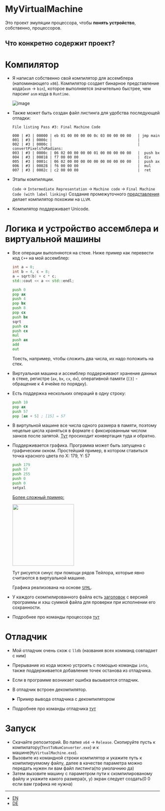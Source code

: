 # MyVirtualMachine
Это проект эмуляции процессора, чтобы **понять устройство**, собственно, процессоров.
## Что конкретно содержит проект?
# Компилятор
  - Я написал собственно свой компилятор для ассемблера (напоминающего `x86`). Компилятор создает бинарное представление кода(`asm` -> `bin`), которое выполняется значительно быстрее, чем парсинг `asm` кода в `Runtime`.
    
    ![image](https://github.com/quqveik1/MyVirtualMachine/assets/64206443/90d8bcbc-843e-4e75-8e17-c178fd206064)

  - Также может быть создан файл листинга для удобства последующей отладки:
    ```
    File listing Pass #3: Final Machine Code
  
    000 | #3 | 00000 | eb 01 00 00 00 00 0c 03 00 00 00 00   | jmp main
    001 | #3 | 0000c |                                       | 
    002 | #3 | 0000c |                                       | convertPixelsToRadians:
    003 | #3 | 0000c | 06 02 00 00 00 00 01 00 00 00 00 00   | 	push bx
    004 | #3 | 00018 | f7 00 00 00                           | 	div
    005 | #3 | 0001c | 06 02 00 00 00 00 00 00 00 00 00 00   | 	push ax
    006 | #3 | 00028 | f6 00 00 00                           | 	mul
    007 | #3 | 0002c | c2 00 00 00                           | 	ret
    ```
  - Этапы компиляции.

    `Code` -> `Intermediate Representation` -> `Machine code` -> `Final Machine Code (with label linking)`
    Создание промежуточного [представления](https://github.com/quqveik1/MyVirtualMachine/blob/main/TextToNumConverter/IR/CommandIR.h) делает компилятор похожим на `LLVM`.

  - Компилятор поддерживает Unicode.

# Логика и устройство ассемблера и виртуальной машины
  - Все операции выполняются на стеке. Ниже пример как перевести код `C++` на мой ассемблер:
    ```cpp
    int a = 0;
    int b = 4, c = 8;
    a = sqrt(b) + c * c;
    std::cout << a << std::endl;
    ```
    ```asm
    push 0
    pop ax
    push 4
    pop bx
    push 8
    pop cx
    push bx
    sqrt
    push cx
    push cx
    mul
    push ax
    add
    out
    ```
    Тоесть, например, чтобы сложить два числа, их надо положить на стек.
  - Виртуальная машина и ассемблер поддерживают хранение данных в стеке, регистре (`ax`, `bx`, `cx`, `dx`), оперативной памяти (`[3]` - обращение к 4 ячейке по порядку).

  - Есть поддержка нескольких операций в одну строку:
    ```asm
    push 10
    pop ax
    push 57
    pop [ax + 5] ; [15] = 57
    ```
  - В виртульной машине все числа одного размера в памяти, поэтому нецелые цисла храняться в формате с фиксированным числом занков после запятой. [Тут](https://github.com/quqveik1/MyVirtualMachine/blob/main/Converter/FloatConvert.h) просиходит конвертация туда и обратно.

  - Поддерживается графика. Программа может быть запущена с графическим окном.
    Простейший пример, в котором ставиться точка красного цвета по X: 179, Y: 57
    ```asm
    push 179
    push 57
    push 255
    push 0
    push 0
    setpxl
    ```
    
    [Более сложный пример:](https://github.com/quqveik1/MyVirtualMachine/blob/main/AsmCode/Sinus.asm)
    
    <img src="https://github.com/quqveik1/MyVirtualMachine/assets/64206443/0ce4ae08-fa9b-4811-8b60-2382b66e5d2c" width="200">
    
    Тут рисуется синус при помощи рядов Тейлора, которые явно считаются в виртуальной машине.
    
    Графика реализована на основе [`SFML`](https://www.sfml-dev.org/).
  - У каждого скомпилированного файла есть [заголовок](https://github.com/quqveik1/MyVirtualMachine/blob/main/FileHeader/FileHeader.h) с версией программы и хэш суммой файла для проверки при исполнении его сохранности. 
  - Подробнее про команды процессора [тут](https://github.com/quqveik1/MyVirtualMachine/blob/main/Constants/CommandConstants.h)
    
# Отладчик
  - Мой отладчик очень схож с `lldb` (названия всех комманд совпадает с ним)
  - Прерывание из кода можно устроить с помощью команды `into`, также поддерживается добавление точек останова из отладчика.
  - Если в программе возникает ошибка вызывается отладчик.
  - В отладчик встроен декомпилятор.
     <details>
       <summary>Пример вывода отладчика с декомпилятором</summary>
       
        -----Interactive mode launched-----
  
        Last 32 fully executed commands:
        000 | 00360 | 07 02 00 00 00 00 03 00 00 00 00 00   | pop dx
        001 | 0036c | 06 01 00 00 00 00 00 00 00 00 00 00   | push 0
        002 | 00378 | 07 02 00 00 00 00 02 00 00 00 00 00   | pop cx
        003 | 00384 | 06 02 00 00 00 00 02 00 00 00 00 00   | push cx
        004 | 00390 | e8 01 00 00 00 00 0c 00               | call c
        005 | 0000c | 06 02 00 00 00 00 01 00 00 00 00 00   | push bx
        006 | 00018 | f7 00 00 00                           | div
        007 | 0001c | 06 02 00 00 00 00 00 00 00 00 00 00   | push ax
        008 | 00028 | f6 00 00 00                           | mul
        009 | 0002c | c2 00 00 00                           | ret
        010 | 0039c | 18 00 00 00                           | sin
        011 | 003a0 | 07 05 00 00 00 00 39 00 00 00 00 00   | pop [57]
        012 | 003ac | 06 02 00 00 00 00 02 00 00 00 00 00   | push cx
        013 | 003b8 | 06 05 00 00 00 00 39 00 00 00 00 00   | push [57]
        014 | 003c4 | e8 01 00 00 00 00 30 00               | call 30
        015 | 00030 | 06 02 00 00 00 00 03 00 00 00 00 00   | push dx
        016 | 0003c | f6 00 00 00                           | mul
        017 | 00040 | f8 00 00 00                           | neg
        018 | 00044 | 06 02 00 00 00 00 03 00 00 00 00 00   | push dx
        019 | 00050 | 06 01 00 00 00 00 ff ff ff ff ff ff   | push -1
        020 | 0005c | 00 00 00 00                           | add
        021 | 00060 | 00 00 00 00                           | add
        022 | 00064 | c2 00 00 00                           | ret
        023 | 003d0 | 06 01 00 00 00 00 ff 00 00 00 00 00   | push 255
        024 | 003dc | 06 01 00 00 00 00 ff 00 00 00 00 00   | push 255
        025 | 003e8 | 06 01 00 00 00 00 ff 00 00 00 00 00   | push 255
        026 | 003f4 | 25 00 00 00                           | setpxl
        027 | 003f8 | 06 03 00 00 00 00 01 00 00 00 00 00 + | push 1 + ax
                    | 00 00 02 00 00 00 00 00               |
        028 | 0040c | 07 02 00 00 00 00 02 00 00 00 00 00   | pop cx
        029 | 00418 | 06 02 00 00 00 00 02 00 00 00 00 00   | push cx
        030 | 00424 | 27 00 00 00 00 00 00 00               | rdsys vsizex
        031 | 0042c | ce 00 00 00                           | into
        
        Stack from start to end:
        00000: 1
        00001: 500
        End of stack
        
        Call stack is empty
        
        Register printout:
        ax: 3.14499
        bx: 166.667
        cx: 1
        dx: 250
        End of register printout
     </details>  
   
  - Подробнее про команды отладчика [тут](https://github.com/quqveik1/MyVirtualMachine/blob/main/InteractiveMode/InteractiveModeConstants.h)


# Запуск
  - Скачайте репозиторий. Во папке `x64` -> `Release`. Скопируйте пусть к компилатору(`TextToNumConverter.exe`) и к машине(`MyVirtualMachine.exe`).
  - Вызовите из командной строки компилятор и укажите путь к компилируемому файлу, далее в качестве параметра можно передать нужен ли вам файл листинга(по умолачнию да)
  - Затем вызовите машину с параметром пути к скомпилированому файлу и укажите какого размера(x, y) экран следует создать(0 0 если вам графика не нужна)

----
- [EN](https://github.com/quqveik1/MyVirtualMachine/blob/main/README_EN.md)
- [DE](https://github.com/quqveik1/MyVirtualMachine/blob/main/README_DE.md)
    
    


